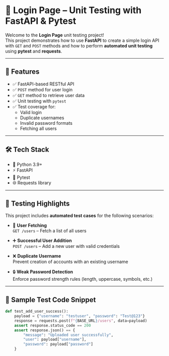 # 🔐 Login Page – Unit Testing with FastAPI & Pytest

Welcome to the **Login Page** unit testing project!  
This project demonstrates how to use **FastAPI** to create a simple login API with `GET` and `POST` methods and how to perform **automated unit testing** using **pytest** and **requests**.

---

## 🚀 Features

- ✅ FastAPI-based RESTful API
- ✅ `POST` method for user login
- ✅ `GET` method to retrieve user data
- ✅ Unit testing with `pytest`
- ✅ Test coverage for:
  - Valid login
  - Duplicate usernames
  - Invalid password formats
  - Fetching all users

---

## 🛠️ Tech Stack

- 🐍 Python 3.9+
- ⚡ FastAPI
- 🔬 Pytest
- 🌐 Requests library

---

## 🧪 Testing Highlights

This project includes **automated test cases** for the following scenarios:

- 🔄 **User Fetching**  
  `GET /users` – Fetch a list of all users

- ➕ **Successful User Addition**  
  `POST /users` – Add a new user with valid credentials

- ❌ **Duplicate Username**  
  Prevent creation of accounts with an existing username

- 🔒 **Weak Password Detection**  
  Enforce password strength rules (length, uppercase, symbols, etc.)

---

## 🧾 Sample Test Code Snippet

```python
def test_add_user_success():
    payload = {"username": "testuser", "password": "Test@123"}
    response = requests.post(f"{BASE_URL}/users", data=payload)
    assert response.status_code == 200
    assert response.json() == {
        "message": "Uploaded user successfully",
        "user": payload["username"],
        "password": payload["password"]
    }
